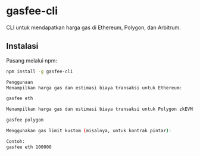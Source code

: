 # gasfee-cli

CLI untuk mendapatkan harga gas di Ethereum, Polygon, dan Arbitrum.

## Instalasi

Pasang melalui npm:

```bash
npm install -g gasfee-cli

Penggunaan
Menampilkan harga gas dan estimasi biaya transaksi untuk Ethereum:

gasfee eth

Menampilkan harga gas dan estimasi biaya transaksi untuk Polygon zkEVM:

gasfee polygon

Menggunakan gas limit kustom (misalnya, untuk kontrak pintar):

Contoh: 
gasfee eth 100000